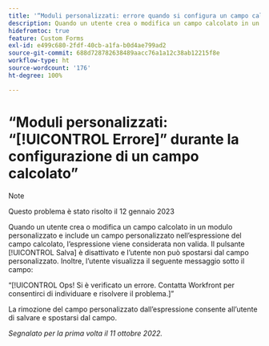 ```yaml
---
title: '“Moduli personalizzati: errore quando si configura un campo calcolato”'
description: Quando un utente crea o modifica un campo calcolato in un modulo personalizzato e include un campo personalizzato nell’espressione del campo calcolato, l’espressione viene considerata non valida. Il pulsante Salva è disattivato e l’utente non può spostarsi dal campo personalizzato. Inoltre, l’utente visualizza un messaggio di errore sotto il campo.
hidefromtoc: true
feature: Custom Forms
exl-id: e499c680-2fdf-40cb-a1fa-b0d4ae799ad2
source-git-commit: 688d728782638489aacc76a1a12c38ab12215f8e
workflow-type: ht
source-wordcount: '176'
ht-degree: 100%

---
```


# “Moduli personalizzati: “[!UICONTROL Errore]” durante la configurazione di un campo calcolato”

<!--Requested: Do not delete without approval from Alex Beach-->

>[!NOTE]
>
>Questo problema è stato risolto il 12 gennaio 2023

Quando un utente crea o modifica un campo calcolato in un modulo personalizzato e include un campo personalizzato nell’espressione del campo calcolato, l’espressione viene considerata non valida. Il pulsante [!UICONTROL Salva] è disattivato e l’utente non può spostarsi dal campo personalizzato. Inoltre, l’utente visualizza il seguente messaggio sotto il campo:

“[!UICONTROL Ops! Si è verificato un errore. Contatta Workfront per consentirci di individuare e risolvere il problema.]”

La rimozione del campo personalizzato dall’espressione consente all’utente di salvare e spostarsi dal campo.

_Segnalato per la prima volta il 11 ottobre 2022._

